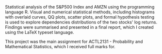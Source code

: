 Statistical analysis of the S&P500 Index and AMZN using the programming language R. Visual and numerical statistical methods, including histograms with overlaid curves, QQ plots, scatter plots, and formal hypothesis testing is used to explore dependencies
distributions of the two stocks' log returns. Findings were summarised and presented in a final report, which I created using the LaTeX typeset language.

This project was the main assignment for ACTL2131 - Probability and Mathematical Statistics, which I received full marks for.
